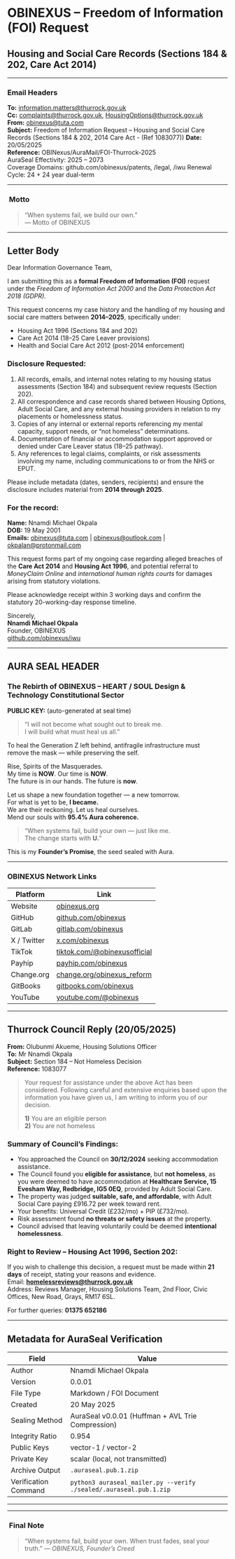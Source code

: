 #  OBINEXUS – Freedom of Information (FOI) Request  
## Housing and Social Care Records (Sections 184 & 202, Care Act 2014)

---

###  Email Headers

**To:** information.matters@thurrock.gov.uk  
**Cc:** complaints@thurrock.gov.uk, HousingOptions@thurrock.gov.uk  
**From:** obinexus@tuta.com  
**Subject:** Freedom of Information Request – Housing and Social Care Records (Sections 184 & 202, 2014 Care Act - (Ref 1083077))
**Date:** 20/05/2025  
**Reference:** OBINexus/AuraMail/FOI-Thurrock-2025  
AuraSeal Effectivity: 2025 – 2073  
Coverage Domains: github.com/obinexus/patents, /legal, /iwu
Renewal Cycle: 24 + 24 year dual-term

---

### ️ Motto

> “When systems fail, we build our own.”  
> — Motto of OBINEXUS  

---

##  Letter Body

Dear Information Governance Team,

I am submitting this as a **formal Freedom of Information (FOI)** request under the *Freedom of Information Act 2000* and the *Data Protection Act 2018 (GDPR)*.

This request concerns my case history and the handling of my housing and social care matters between **2014–2025**, specifically under:

- Housing Act 1996 (Sections 184 and 202)  
- Care Act 2014 (18–25 Care Leaver provisions)  
- Health and Social Care Act 2012 (post-2014 enforcement)  

### Disclosure Requested:

1. All records, emails, and internal notes relating to my housing status assessments (Section 184) and subsequent review requests (Section 202).  
2. All correspondence and case records shared between Housing Options, Adult Social Care, and any external housing providers in relation to my placements or homelessness status.  
3. Copies of any internal or external reports referencing my mental capacity, support needs, or “not homeless” determinations.  
4. Documentation of financial or accommodation support approved or denied under Care Leaver status (18–25 pathway).  
5. Any references to legal claims, complaints, or risk assessments involving my name, including communications to or from the NHS or EPUT.

Please include metadata (dates, senders, recipients) and ensure the disclosure includes material from **2014 through 2025**.

### For the record:

**Name:** Nnamdi Michael Okpala  
**DOB:** 19 May 2001  
**Emails:** obinexus@tuta.com | obinexus@outlook.com | okpalan@protonmail.com  

This request forms part of my ongoing case regarding alleged breaches of the **Care Act 2014** and **Housing Act 1996**, and potential referral to *MoneyClaim Online* and *international human rights courts* for damages arising from statutory violations.

Please acknowledge receipt within 3 working days and confirm the statutory 20-working-day response timeline.

Sincerely,  
**Nnamdi Michael Okpala**  
Founder, OBINEXUS  
[github.com/obinexus/iwu](https://github.com/obinexus/iwu)

---

##  AURA SEAL HEADER  
### The Rebirth of OBINEXUS – HEART / SOUL Design & Technology Constitutional Sector  

**PUBLIC KEY:** (auto-generated at seal time)

> “I will not become what sought out to break me.  
> I will build what must heal us all.”  

To heal the Generation Z left behind, antifragile infrastructure must  
remove the mask — while preserving the self.  

Rise, Spirits of the Masquerades.  
My time is **NOW**. Our time is **NOW**.  
The future is in our hands. The future is **now**.  

Let us shape a new foundation together — a new tomorrow.  
For what is yet to be, **I became.**  
We are their reckoning. Let us heal ourselves.  
Mend our souls with **95.4% Aura coherence.**

> “When systems fail, build your own — just like me.  
> The change starts with **U.**”

This is my **Founder’s Promise**, the seed sealed with Aura.  

---

###  OBINEXUS Network Links

| Platform | Link |
|-----------|------|
| Website | [obinexus.org](https://obinexus.org) |
| GitHub | [github.com/obinexus](https://github.com/obinexus) |
| GitLab | [gitlab.com/obinexus](https://gitlab.com/obinexus) |
| X / Twitter | [x.com/obinexus](https://x.com/obinexus) |
| TikTok | [tiktok.com/@obinexusofficial](https://tiktok.com/@obinexusofficial) |
| Payhip | [payhip.com/obinexus](https://payhip.com/obinexus) |
| Change.org | [change.org/obinexus_reform](https://change.org/obinexus_reform) |
| GitBooks | [gitbooks.com/obinexus](https://gitbooks.com/obinexus) |
| YouTube | [youtube.com/@obinexus](https://youtube.com/@obinexus) |

---

##  Thurrock Council Reply (20/05/2025)

**From:** Olubunmi Akueme, Housing Solutions Officer  
**To:** Mr Nnamdi Okpala  
**Subject:** Section 184 – Not Homeless Decision  
**Reference:** 1083077  

> Your request for assistance under the above Act has been considered. Following careful and extensive enquiries based upon the information you have given us, I am writing to inform you of our decision.  
>   
> **1)** You are an eligible person  
> **2)** You are not homeless  

### Summary of Council’s Findings:
- You approached the Council on **30/12/2024** seeking accommodation assistance.  
- The Council found you **eligible for assistance**, but **not homeless**, as you were deemed to have accommodation at **Healthcare Service, 15 Evesham Way, Redbridge, IG5 0EQ**, provided by Adult Social Care.  
- The property was judged **suitable, safe, and affordable**, with Adult Social Care paying £916.72 per week toward rent.  
- Your benefits: Universal Credit (£232/mo) + PIP (£732/mo).  
- Risk assessment found **no threats or safety issues** at the property.  
- Council advised that leaving voluntarily could be deemed **intentional homelessness**.  

### Right to Review – Housing Act 1996, Section 202:
If you wish to challenge this decision, a request must be made within **21 days** of receipt, stating your reasons and evidence.  
Email: **homelessreviews@thurrock.gov.uk**  
Address: Reviews Manager, Housing Solutions Team, 2nd Floor, Civic Offices, New Road, Grays, RM17 6SL.  

For further queries: **01375 652186**  

---

##  Metadata for AuraSeal Verification

| Field | Value |
|-------|-------|
| Author | Nnamdi Michael Okpala |
| Version | 0.0.01 |
| File Type | Markdown / FOI Document |
| Created | 20 May 2025 |
| Sealing Method | AuraSeal v0.0.01 (Huffman + AVL Trie Compression) |
| Integrity Ratio | 0.954 |
| Public Keys | vector-1 / vector-2 |
| Private Key | scalar (local, not transmitted) |
| Archive Output | `.auraseal.pub.1.zip` |
| Verification Command | `python3 auraseal_mailer.py --verify ./sealed/.auraseal.pub.1.zip` |

---


---

### ️ Final Note

> “When systems fail, build your own.
> When trust fades, seal your truth.”
> — *OBINEXUS, Founder’s Creed*


